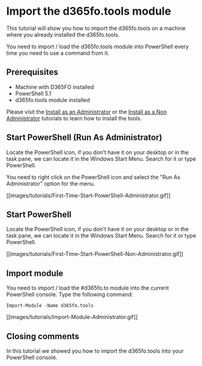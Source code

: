 ﻿# **Import the d365fo.tools module**

This tutorial will show you how to import the d365fo.tools on a machine where you already installed the d365fo.tools. 

You need to import / load the d365fo.tools module into PowerShell every time you need to use a command from it.

## **Prerequisites**
* Machine with D365FO installed
* PowerShell 5.1
* d365fo.tools module installed

Please visit the [Install as an Administrator](https://github.com/d365collaborative/d365fo.tools/wiki/Tutorial-Install-Administrator) or the [Install as a Non Administrator](https://github.com/d365collaborative/d365fo.tools/wiki/Tutorial-Install-Non-Administrator) tutorials to learn how to install the tools.

## **Start PowerShell (Run As Administrator)**
Locate the PowerShell icon, if you don't have it on your desktop or in the task pane, we can locate it in the Windows Start Menu. Search for it or type PowerShell.

You need to right click on the PowerShell icon and select the "Run As Administrator" option for the menu.

[[images/tutorials/First-Time-Start-PowerShell-Administrator.gif]]

## **Start PowerShell**
Locate the PowerShell icon, if you don't have it on your desktop or in the task pane, we can locate it in the Windows Start Menu. Search for it or type PowerShell.

[[images/tutorials/First-Time-Start-PowerShell-Non-Administrator.gif]]

## **Import module**
You need to import / load the #d365fo.to module into the current PowerShell console. Type the following command:

```
Import-Module -Name d365fo.tools
```

[[images/tutorials/Import-Module-Administrator.gif]]

## **Closing comments**
In this tutorial we showed you how to import the d365fo.tools into your PowerShell console.